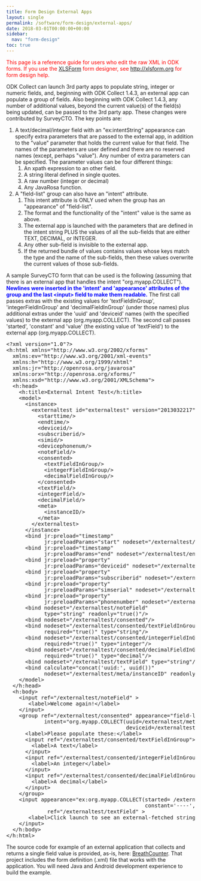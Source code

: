 ```yaml
---
title: Form Design External Apps
layout: single
permalink: /software/form-design/external-apps/
date: 2018-03-01T00:00:00+00:00
sidebar:
  nav: "form-design"
toc: true
---
```


<p><span style="color:red">This page is a reference guide for users who edit the raw XML in ODK forms. If you use the <a href="../xlsform" title="XLSForm">XLSForm</a> form designer, see <a href="http://xlsform.org/">http://xlsform.org</a> for form design help.</span></p>

<p>ODK Collect can launch 3rd party apps to populate string, integer or numeric fields, and, beginning with ODK Collect 1.4.3, an external app can populate a group of fields. Also beginning with ODK Collect 1.4.3, any number of additional values, beyond the current value(s) of the field(s) being updated, can be passed to the 3rd party app. These changes were contributed by SurveyCTO. The key points are:</p>

<ol>
	<li>A text/decimal/integer field with an "ex:intentString" appearance can specify extra parameters that are passed to the external app, in addition to the "value" parameter that holds the current value for that field. The names of the parameters are user defined and there are no reserved names (except, perhaps "value"). Any number of extra parameters can be specified. The parameter values can be four different things:
	<ol>
		<li>An xpath expression to an other field.</li>
		<li>A string literal defined in single quotes.</li>
		<li>A raw number (integer or decimal)</li>
		<li>Any JavaRosa function.</li>
	</ol>
	</li>
	<li>A "field-list" group can also have an "intent" attribute.
	<ol>
		<li>This intent attribute is ONLY used when the group has an "appearance" of "field-list".</li>
		<li>The format and the functionality of the "intent" value is the same as above.</li>
		<li>The external app is launched with the parameters that are defined in the intent string PLUS the values of all the sub-fields that are either TEXT, DECIMAL, or INTEGER.</li>
		<li>Any other sub-field is invisible to the external app.</li>
		<li>If the returned bundle of values contains values whose keys match the type and the name of the sub-fields, then these values overwrite the current values of those sub-fields.</li>
	</ol>
	</li>
</ol>

<p>A sample SurveyCTO form that can be used is the following (assuming that there is an external app that handles the intent "org.myapp.COLLECT").<span style="color:#0000FF"> <strong>Newlines were inserted in the 'intent' and 'appearance' attributes of the group and the last &lt;input&gt; field to make them readable.</strong></span> The first call passes extras with the existing values for 'textFieldInGroup', 'integerFieldInGroup' and 'decimalFieldInGroup' (under those names) plus additional extras under the 'uuid' and 'deviceid' names (with the specified values) to the external app (org.myapp.COLLECT). The second call passes 'started', 'constant' and 'value' (the existing value of 'textField') to the external app (org.myapp.COLLECT).</p>

<pre>
&lt;?xml version="1.0"?&gt;
&lt;h:html xmlns="http://www.w3.org/2002/xforms"
  xmlns:ev="http://www.w3.org/2001/xml-events"
  xmlns:h="http://www.w3.org/1999/xhtml"
  xmlns:jr="http://openrosa.org/javarosa"
  xmlns:orx="http://openrosa.org/xforms/"
  xmlns:xsd="http://www.w3.org/2001/XMLSchema"&gt;
  &lt;h:head&gt;
    &lt;h:title&gt;External Intent Test&lt;/h:title&gt;
    &lt;model&gt;
      &lt;instance&gt;
        &lt;externaltest id="externaltest" version="2013032217"&gt;
          &lt;starttime/&gt;
          &lt;endtime/&gt;
          &lt;deviceid/&gt;
          &lt;subscriberid/&gt;
          &lt;simid/&gt;
          &lt;devicephonenum/&gt;
          &lt;noteField/&gt;
          &lt;consented&gt;
            &lt;textFieldInGroup/&gt;
            &lt;integerFieldInGroup/&gt;
            &lt;decimalFieldInGroup/&gt;
          &lt;/consented&gt;
          &lt;textField/&gt;
          &lt;integerField/&gt;
          &lt;decimalField/&gt;
          &lt;meta&gt;
            &lt;instanceID/&gt;
          &lt;/meta&gt;
        &lt;/externaltest&gt;
      &lt;/instance&gt;
      &lt;bind jr:preload="timestamp"
            jr:preloadParams="start" nodeset="/externaltest/starttime" type="dateTime"/&gt;
      &lt;bind jr:preload="timestamp"
            jr:preloadParams="end" nodeset="/externaltest/endtime" type="dateTime"/&gt;
      &lt;bind jr:preload="property"
            jr:preloadParams="deviceid" nodeset="/externaltest/deviceid" type="string"/&gt;
      &lt;bind jr:preload="property"
            jr:preloadParams="subscriberid" nodeset="/externaltest/subscriberid" type="string"/&gt;
      &lt;bind jr:preload="property"
            jr:preloadParams="simserial" nodeset="/externaltest/simid" type="string"/&gt;
      &lt;bind jr:preload="property"
            jr:preloadParams="phonenumber" nodeset="/externaltest/devicephonenum" type="string"/&gt;
      &lt;bind nodeset="/externaltest/noteField"
            type="string" readonly="true()"/&gt;
      &lt;bind nodeset="/externaltest/consented"/&gt;
      &lt;bind nodeset="/externaltest/consented/textFieldInGroup"
            required="true()" type="string"/&gt;
      &lt;bind nodeset="/externaltest/consented/integerFieldInGroup"
            required="true()" type="integer"/&gt;
      &lt;bind nodeset="/externaltest/consented/decimalFieldInGroup"
            required="true()" type="decimal"/&gt;
      &lt;bind nodeset="/externaltest/textField" type="string"/&gt;
      &lt;bind calculate="concat('uuid:', uuid())"
            nodeset="/externaltest/meta/instanceID" readonly="true()" type="string"/&gt;
    &lt;/model&gt;
  &lt;/h:head&gt;
  &lt;h:body&gt;
    &lt;input ref="/externaltest/noteField" &gt;
       &lt;label&gt;Welcome again!&lt;/label&gt;
    &lt;/input&gt;
    &lt;group ref="/externaltest/consented" appearance="field-list"
            intent="org.myapp.COLLECT(uuid=/externaltest/meta/instanceID,
                                      deviceid=/externaltest/deviceid)"&gt;
      &lt;label&gt;Please populate these:&lt;/label&gt;
      &lt;input ref="/externaltest/consented/textFieldInGroup"&gt;
        &lt;label&gt;A text&lt;/label&gt;
      &lt;/input&gt;
      &lt;input ref="/externaltest/consented/integerFieldInGroup"&gt;
        &lt;label&gt;An integer&lt;/label&gt;
      &lt;/input&gt;
      &lt;input ref="/externaltest/consented/decimalFieldInGroup"&gt;
        &lt;label&gt;A decimal&lt;/label&gt;
      &lt;/input&gt;
    &lt;/group&gt;
    &lt;input appearance="ex:org.myapp.COLLECT(started= /externaltest/starttime ,
                                            constant='----', randomNumber=random())"
             ref="/externaltest/textField" &gt;
       &lt;label&gt;Click launch to see an external-fetched string&lt;/label&gt;
    &lt;/input&gt;
  &lt;/h:body&gt;
&lt;/h:html&gt;
</pre>

<p>The source code for example of an external application that collects and returns a single field value is provided, as-is, here: <a href="https://github.com/opendatakit/breathcounter">BreathCounter</a>. That project includes the form definition (.xml) file that works with the application. You will need Java and Android development experience to build the example.</p>
